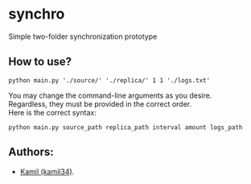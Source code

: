 # synchro
Simple two-folder synchronization prototype
## How to use?
```
python main.py './source/' './replica/' 1 1 './logs.txt'
```

You may change the command-line arguments as you desire. <br/>
Regardless, they must be provided in the correct order. <br/>
Here is the correct syntax:

```
python main.py source_path replica_path interval amount logs_path
```

## Authors:
- [Kamil (kamil34)](https://github.com/kamil34).
